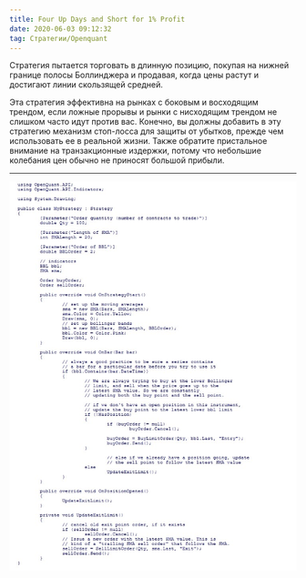 ```yaml
---
title: Four Up Days and Short for 1% Profit
date: 2020-06-03 09:12:32
tag: Стратегии/Openquant
---
```


Cтратегия пытается торговать в длинную позицию, покупая на нижней границе полосы Боллинджера и продавая, когда цены растут и достигают линии скользящей средней.

Эта стратегия эффективна на рынках с боковым и восходящим трендом, если ложные прорывы и рынки с нисходящим трендом не слишком часто идут против вас. 
Конечно, вы должны добавить в эту стратегию механизм стоп-лосса для защиты от убытков, прежде чем использовать ее в реальной жизни.
Также обратите пристальное внимание на транзакционные издержки, потому что небольшие колебания цен обычно не приносят большой прибыли. 

---

<img src="https://raw.githubusercontent.com/Ragve-hub/scribble/gh-pages/images/bolband.jpg" alt="2">
